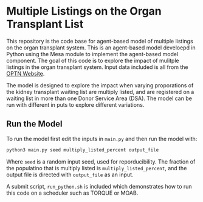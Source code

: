 # Multiple Listings on the Organ Transplant List
This repository is the code base for agent-based model of multiple listings on the organ transplant system.  This is an agent-based model develoepd in Python using the Mesa module to implement the agent-based model component.  The goal of this code is to explore the impact of mulitple listings in the organ transplant system.  Input data included is all from the [OPTN Website](https://optn.transplant.hrsa.gov/data/view-data-reports/).

The model is designed to explore the impact when varying proporations of the kidney transplant waiting list are multiply listed, and are registered on a waiting list in more than one Donor Service Area (DSA). The model can be run with different in puts to explore different variations.

## Run the Model
To run the model first edit the inputs in `main.py` and then run the model with:
```python
python3 main.py seed multiply_listed_percent output_file
```

Where `seed` is a random input seed, used for reporducibility. The fraction of the populatino that is multiply listed is `multiply_listed_percent`, and the output file is directed with `output_file` as an input.  

A submit script, `run_python.sh` is included which demonstrates how to run this code on a scheduler such as TORQUE or MOAB.  
